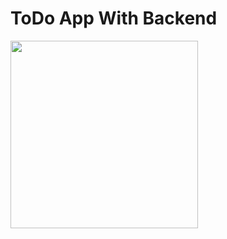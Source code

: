 # ToDo App With Backend

<img ali src="../Todo/frontend/src/assets/images/Screenshot_20241028-010622.jpg" width="300" />
